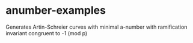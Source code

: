 # anumber-examples
Generates Artin-Schreier curves with minimal a-number with ramification invariant congruent to -1 (mod p)
